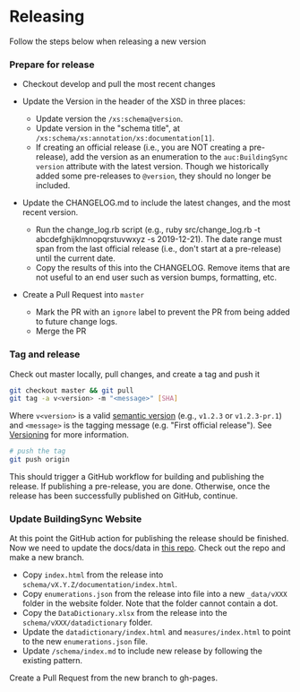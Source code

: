 # Releasing

Follow the steps below when releasing a new version

### Prepare for release

* Checkout develop and pull the most recent changes

* Update the Version in the header of the XSD in three places:
    * Update version the `/xs:schema@version`.
    * Update version in the "schema title", at `/xs:schema/xs:annotation/xs:documentation[1]`.
    * If creating an official release (i.e., you are NOT creating a pre-release), add the version as an enumeration to the `auc:BuildingSync` `version` attribute with the latest version. Though we historically added some pre-releases to `@version`, they should no longer be included.

* Update the CHANGELOG.md to include the latest changes, and the most recent version.

	* Run the change_log.rb script (e.g., ruby src/change_log.rb -t abcdefghijklmnopqrstuvwxyz -s 2019-12-21). The date range must span from the last official release (i.e., don't start at a pre-release) until the current date.
	* Copy the results of this into the CHANGELOG. Remove items that are not useful to an end user such as version bumps, formatting, etc.

* Create a Pull Request into `master`
    * Mark the PR with an `ignore` label to prevent the PR from being added to future change logs. 
    * Merge the PR

### Tag and release

Check out master locally, pull changes, and create a tag and push it
```bash
git checkout master && git pull
git tag -a v<version> -m "<message>" [SHA]
```
Where `v<version>` is a valid [semantic version](https://semver.org/) (e.g., `v1.2.3` or `v1.2.3-pr.1`) and `<message>` is the tagging message (e.g. "First official release"). See [Versioning](versioning.md) for more information.
```bash
# push the tag
git push origin 
```

This should trigger a GitHub workflow for building and publishing the release. If publishing a pre-release, you are done. Otherwise, once the release has been successfully published on GitHub, continue.

### Update BuildingSync Website

At this point the GitHub action for publishing the release should be finished. Now we need to update the docs/data in [this repo](https://github.com/BuildingSync/selection-tool). Check out the repo and make a new branch.

* Copy `index.html` from the release into `schema/vX.Y.Z/documentation/index.html`.
* Copy `enumerations.json` from the release into file into a new `_data/vXXX` folder in the website folder. Note that the folder cannot contain a dot.
* Copy the `DataDictionary.xlsx` from the release into the `schema/vXXX/datadictionary` folder.
* Update the `datadictionary/index.html` and `measures/index.html` to point to the new `enumerations.json` file.
* Update `/schema/index.md` to include new release by following the existing pattern.

Create a Pull Request from the new branch to gh-pages.
